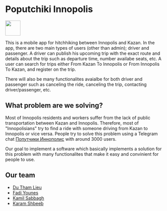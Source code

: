 # Poputchiki Innopolis

<img src="https://raw.githubusercontent.com/yegor256/ssd16/master/innopolis-logo.svg" height="48px" href="https://innopolis.university/en/"/>

This is a mobile app for hitchhiking between Innopolis and Kazan. In the app, there are two main types of users (other than admin); driver and passenger. A driver can publish his upcoming trip with the exact route and details about the trip such as departure time, number availabe seats, etc. A user can search for trips either From Kazan To Innopolis or From Innopolis To Kazan, and register on the trip. 

There will also be many functionalites avaialbe for both driver and passenger such as canceling the ride, canceling the trip, contacting driver/passenger, etc.

## What problem are we solving?

Most of Innopolis residents and workers suffer from the lack of public transportation between Kazan and Innopolis. Therefore, most of "Innopolisians" try to find a ride with someone driving from Kazan to Innopolis or vice versa. People try to solve this problem using a Telegram chat [Попутчики Иннополис](https://t.me/joinchat/BZaU2UDW8zpUizpiMvDRQA) with around 3000 users.

Our goal to implement a software which basically implements a solution for this problem with many functionalites that make it easy and convinient for people to use.

## Our team
- [Du Tham Lieu](https://t.me/niuzi97)
- [Fadi Younes](https://t.me/fadi_yn)
- [Kamil Sabbagh](https://t.me/KamilSabbagh)
- [Karam Shbeeb](https://t.me/karamshbeb)
